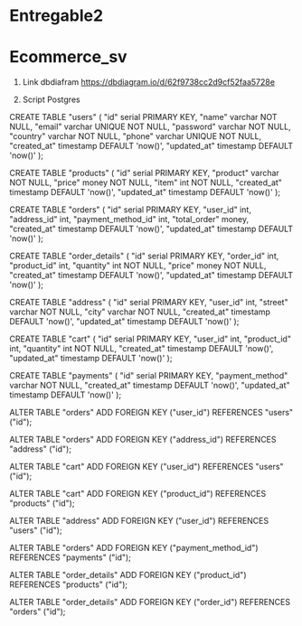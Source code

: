 # Entregable2

# Ecommerce_sv

1. Link dbdiafram
    https://dbdiagram.io/d/62f9738cc2d9cf52faa5728e

2.  Script Postgres

CREATE TABLE "users" (
  "id" serial PRIMARY KEY,
  "name" varchar NOT NULL,
  "email" varchar UNIQUE NOT NULL,
  "password" varchar NOT NULL,
  "country" varchar NOT NULL,
  "phone" varchar UNIQUE NOT NULL,
  "created_at" timestamp DEFAULT 'now()',
  "updated_at" timestamp DEFAULT 'now()'
);

CREATE TABLE "products" (
  "id" serial PRIMARY KEY,
  "product" varchar NOT NULL,
  "price" money NOT NULL,
  "item" int NOT NULL,
  "created_at" timestamp DEFAULT 'now()',
  "updated_at" timestamp DEFAULT 'now()'
);

CREATE TABLE "orders" (
  "id" serial PRIMARY KEY,
  "user_id" int,
  "address_id" int,
  "payment_method_id" int,
  "total_order" money,
  "created_at" timestamp DEFAULT 'now()',
  "updated_at" timestamp DEFAULT 'now()'
);

CREATE TABLE "order_details" (
  "id" serial PRIMARY KEY,
  "order_id" int,
  "product_id" int,
  "quantity" int NOT NULL,
  "price" money NOT NULL,
  "created_at" timestamp DEFAULT 'now()',
  "updated_at" timestamp DEFAULT 'now()'
);

CREATE TABLE "address" (
  "id" serial PRIMARY KEY,
  "user_id" int,
  "street" varchar NOT NULL,
  "city" varchar NOT NULL,
  "created_at" timestamp DEFAULT 'now()',
  "updated_at" timestamp DEFAULT 'now()'
);

CREATE TABLE "cart" (
  "id" serial PRIMARY KEY,
  "user_id" int,
  "product_id" int,
  "quantity" int NOT NULL,
  "created_at" timestamp DEFAULT 'now()',
  "updated_at" timestamp DEFAULT 'now()'
);

CREATE TABLE "payments" (
  "id" serial PRIMARY KEY,
  "payment_method" varchar NOT NULL,
  "created_at" timestamp DEFAULT 'now()',
  "updated_at" timestamp DEFAULT 'now()'
);

ALTER TABLE "orders" ADD FOREIGN KEY ("user_id") REFERENCES "users" ("id");

ALTER TABLE "orders" ADD FOREIGN KEY ("address_id") REFERENCES "address" ("id");

ALTER TABLE "cart" ADD FOREIGN KEY ("user_id") REFERENCES "users" ("id");

ALTER TABLE "cart" ADD FOREIGN KEY ("product_id") REFERENCES "products" ("id");

ALTER TABLE "address" ADD FOREIGN KEY ("user_id") REFERENCES "users" ("id");

ALTER TABLE "orders" ADD FOREIGN KEY ("payment_method_id") REFERENCES "payments" ("id");

ALTER TABLE "order_details" ADD FOREIGN KEY ("product_id") REFERENCES "products" ("id");

ALTER TABLE "order_details" ADD FOREIGN KEY ("order_id") REFERENCES "orders" ("id");



